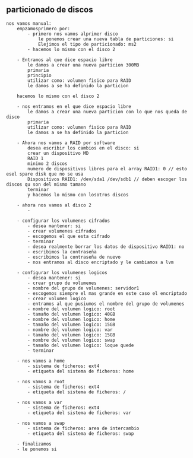 ## particionado de discos
    nos vamos manual:
        empzamosprimero por:
            - primero nos vamos alprimer disco
                le ponemos crear una nueva tabla de particiones: si
                Elejimos el tipo de particionado: ms2
            - hacemos lo mismo con el disco 2

        - Entramos al que dice espacio libre
            le damos a crear una nueva particion 300MB 
            primaria
            principio
            utilizar como: volumen fisico para RAID
            le damos a se ha definido la particion

        hacemos lo mismo con el disco 2

        - nos entramos en el que dice espacio libre
            le damos a crear una nueva particion con lo que nos queda de disco
            primaria
            utilizar como: volumen fisico para RAID
            le damos a se ha definido la particion

        - Ahora nos vamos a RAID por software
            desea escribir los cambios en el disco: si
            crear un dispositivo MD
            RAID 1
            minimo 2 discos
            numero de dispositivos libres para el array RAID1: 0 // esto esel spare disk que no se usa
            Dispositivos RAID1: /dev/sda1 /dev/sdb1 // deben escoger los discos qu son del mismo tamano
            terminar
            y hacemos lo mismo con losotros discos
        
        - ahora nos vamos al disco 2 
            - 

        - configurar los volumenes cifrados
            - desea mantener: si
            - crear volumenes cifrados
            - escogemos el que esta cifrado
            - terminar
            - desea realmente borrar los datos de dispositivo RAID1: no
            - escribimos la contraseña
            - escribimos la contraseña de nuevo
            - nos entramos al disco encriptado y le cambiamos a lvm

        - configurar los volumenes logicos
            - desea mantener: si
            - crear grupo de volumenes
            - nombre del grupo de volumenes: servidor1
            - escogemos siempre el mas grande en este caso el encriptado
            - crear volumen logico
            - entramos al que pusiumos el nombre del grupo de volumenes
            - nombre del volumen logico: root
            - tamaño del volumen logico: 40GB
            - nombre del volumen logico: home
            - tamaño del volumen logico: 15GB
            - nombre del volumen logico: var
            - tamaño del volumen logico: 15GB
            - nombre del volumen logico: swap   
            - tamaño del volumen logico: loque quede
            - terminar

        - nos vamos a home
            - sistema de ficheros: ext4
            - etiqueta del sistema de ficheros: home

        - nos vamos a root
            - sistema de ficheros: ext4
            - etiqueta del sistema de ficheros: /

        - nos vamos a var
            - sistema de ficheros: ext4
            - etiqueta del sistema de ficheros: var
        
        - nos vamos a swap
            - sistema de ficheros: area de intercambio
            - etiqueta del sistema de ficheros: swap

        - finalizamos 
        - le ponemos si
        